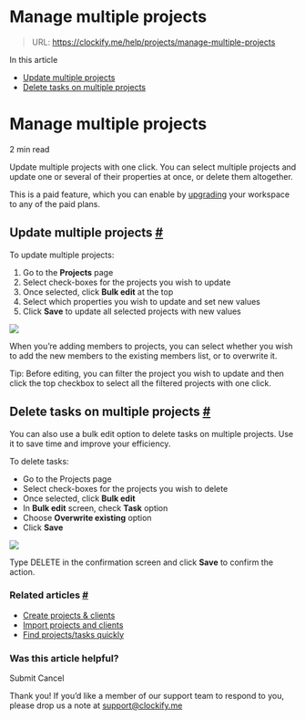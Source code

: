 # Manage multiple projects

> URL: https://clockify.me/help/projects/manage-multiple-projects

In this article

* [Update multiple projects](#update-multiple-projects)
* [Delete tasks on multiple projects](#delete-tasks-on-multiple-projects)

# Manage multiple projects

2 min read

Update multiple projects with one click. You can select multiple projects and update one or several of their properties at once, or delete them altogether.

This is a paid feature, which you can enable by [upgrading](https://clockify.me/pricing) your workspace to any of the paid plans.

## Update multiple projects [#](#update-multiple-projects)

To update multiple projects:

1. Go to the **Projects** page
2. Select check-boxes for the projects you wish to update
3. Once selected, click **Bulk edit** at the top
4. Select which properties you wish to update and set new values
5. Click **Save** to update all selected projects with new values

![](https://clockify.me/help/wp-content/uploads/2023/06/Screenshot-2023-06-21-at-09.25.13-1.png)

When you’re adding members to projects, you can select whether you wish to add the new members to the existing members list, or to overwrite it.

Tip: Before editing, you can filter the project you wish to update and then click the top checkbox to select all the filtered projects with one click.

## Delete tasks on multiple projects [#](#delete-tasks-on-multiple-projects)

You can also use a bulk edit option to delete tasks on multiple projects. Use it to save time and improve your efficiency.

To delete tasks:

* Go to the Projects page
* Select check-boxes for the projects you wish to delete
* Once selected, click **Bulk edit**
* In **Bulk edit** screen, check **Task** option
* Choose **Overwrite existing** option
* Click **Save**

![](https://clockify.me/help/wp-content/uploads/2023/06/Screenshot-2023-06-22-at-09.27.25.png)

Type DELETE in the confirmation screen and click **Save** to confirm the action.

### Related articles [#](#related-articles)

* [Create projects & clients](https://clockify.me/help/projects/import-clients-projects)
* [Import projects and clients](https://clockify.me/help/projects/import-clients-projects)
* [Find projects/tasks quickly](https://clockify.me/help/projects/project-filter)

### Was this article helpful?

Submit
Cancel

Thank you! If you’d like a member of our support team to respond to you, please drop us a note at support@clockify.me